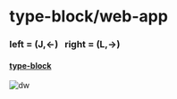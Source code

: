 # type-block/web-app
### left = (J,←) &nbsp;&nbsp;right = (L,→) 

#### [type-block](https://type-block.vercel.app/)


![dw](https://user-images.githubusercontent.com/96198088/172339185-8eff06f2-02ac-4f8b-a6aa-3b5388bd9579.gif)
